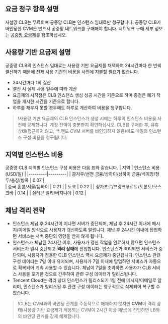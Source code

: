 ## 요금 청구 항목 설명
사설망 CLB는 무료이며 공중망 CLB는 인스턴스 임대료만 청구합니다. 공중망 CLB가 바인딩한 CVM은 반드시 공중망 네트워크를 구매해야 합니다. 네트워크 구매 세부 정보는 [공중망 요금제](https://intl.cloud.tencent.com/document/product/213/10578)를 참조하십시오.

## 사용량 기반 요금제 설명
공중망 CLB의 인스턴스 임대료는 사용량 기반 요금제를 채택하여 24시간마다 한 번씩 결산하기 때문에 전체 사용 기간의 비용을 사전에 지불할 필요가 없습니다.
- 24시간마다 1회 결산
- 결산 시 실제 사용 일수에 따라 계산
- 요금제의 시작점은 CLB 인스턴스 생성 성공 시간을 기준으로 하며 종점은 폐기 작업을 개시한 시간을 기준으로 합니다.
- 하루를 채우지 못할 경우에도 하루로 계산하여 비용을 청구합니다.

>!사용량 기반 요금제의 CLB 인스턴스가 생성 시에는 하루의 인스턴스 비용을 사전에 공제합니다. 계정 잔액이 충분한지 확인하십시오.
CLB를 구매한 후, 유휴 상태(접근하지 않고, 백 엔드 CVM 서버를 바인딩하지 않음)에도 매일의 인스턴스 구성 비용을 청구됩니다.

## 지역별 인스턴스 비용
공중망 CLB 지역별 인스턴스 구성 비용은 다음 표와 같습니다.
|  지역 | 인스턴스 비용<br>(USD/일) |
|---------|---------|
| 광저우/선전 금융/상하이/상하이 금융/베이징/청두/충칭/방콕 | 0.07 |  
| 중국 홍콩/서울/뭄바이 | 0.21 |
| 도쿄 | 0.22 |
| 싱가포르/프랑크푸르트/토론토/모스크바 | 0.14 |
| 실리콘 밸리/버지니아 | 0.12 |

## 체납 격리 전략

- 인스턴스 체납 후 24시간이 지나면 서버가 중단되며, 체납 후 24시간 이내에 메시지/이메일 방식으로 사용자가 갱신하도록 알립니다. 체납 후 24시간 이내에 탑업하면 서비스는 서버 중단의 영향을 받지 않게 됩니다.
- 인스턴스가 체납된 24시간 이후, 사용자가 갱신 작업을 완료하지 않으면 인스턴스 서비스가 일시 중단되고 **격리 상태**에 진입합니다. 인스턴스가 격리되면 서비스가 중단되며, 사용자가 점용한 CLB 인스턴스 역시 요금제가 중단됩니다. 인스턴스 관련 구성 데이터는 7일 이내 유지되며, 사용자가 7일 이내에 탑업하면 서비스가 자동으로 획복되어 계속 사용할 수 있습니다. 체납이 7일을 초과하면 사용자가 CLB 서비스 사용을 포기한 것으로 간주하여 관련 구성 데이터가 릴리스됩니다.
- Tencent Cloud는 격리 상태 인스턴스가 릴리스되기 1일 전에 메시지/이메일로 알리며, 인스턴스가 릴리스된 후 관련 구성 데이터는 영구적으로 삭제되어 복구할 수 없습니다.

>!CLB는 CVM과의 바인딩 관계를 주동적으로 해제하지 않지만 **CVM**이 격리 상태(사용량 기반 요금제가 적용되는 CVM이 2시간 이상 체납)에 진입하면 LB와의 바인딩 관계를 강제 해제합니다.

